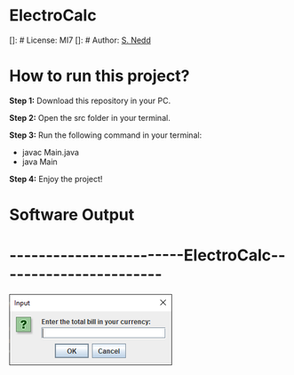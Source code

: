 # ElectroCalc
[]: # License: MI7
[]: # Author: [S. Nedd]()

# How to run this project?

**Step 1:** Download this repository in your PC.

**Step 2:** Open the src folder in your terminal.

**Step 3:** Run the following command in your terminal:

- javac Main.java
- java Main

**Step 4:** Enjoy the project!


# Software Output

# ------------------------ElectroCalc-----------------------

<img alt="screenshot" src="src/images/img.png" >




